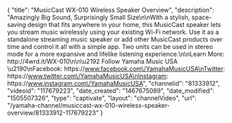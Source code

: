 {
    "title": "MusicCast WX-010 Wireless Speaker Overview",
    "description": "Amazingly Big Sound, Surprisingly Small Size\n\nWith a stylish, space-saving design that fits anywhere in your home, this MusicCast speaker lets you stream music wirelessly using your existing Wi-Fi network. Use it as a standalone streaming music speaker or add other MusicCast products over time and control it all with a simple app. Two units can be used in stereo mode for a more expansive and lifelike listening experience.\n\nLearn More: http:\/\/4wrd.it\/WX-010\n\n\u2192 Follow Yamaha Music USA \u2190\nFacebook: https:\/\/www.facebook.com\/YamahaMusicUSA\nTwitter: https:\/\/www.twitter.com\/YamahaMusicUSA\nInstagram: https:\/\/www.instagram.com\/YamahaMusicUSA",
    "channelid": "81333912",
    "videoid": "117679223",
    "date_created": "1467675089",
    "date_modified": "1505507326",
    "type": "captivate",
    "layout": "channelVideo",
    "url": "\/yamaha-channel\/musiccast-wx-010-wireless-speaker-overview\/81333912-117679223"
}